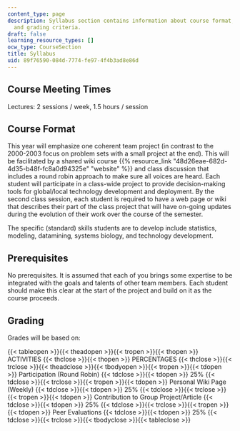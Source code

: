 ```yaml
---
content_type: page
description: Syllabus section contains information about course format, prerequisites
  and grading criteria.
draft: false
learning_resource_types: []
ocw_type: CourseSection
title: Syllabus
uid: 89f76590-084d-7774-fe97-4f4b3ad8e86d
---
```

## Course Meeting Times

Lectures: 2 sessions / week, 1.5 hours / session

## Course Format

This year will emphasize one coherent team project (in contrast to the 2000-2003 focus on problem sets with a small project at the end). This will be facilitated by a shared wiki course {{% resource_link "48d26eae-682d-4d35-b48f-fc8a0d94325e" "website" %}} and class discussion that includes a round robin approach to make sure all voices are heard. Each student will participate in a class-wide project to provide decision-making tools for global/local technology development and deployment. By the second class session, each student is required to have a web page or wiki that describes their part of the class project that will have on-going updates during the evolution of their work over the course of the semester.

The specific (standard) skills students are to develop include statistics, modeling, datamining, systems biology, and technology development.

## Prerequisites

No prerequisites. It is assumed that each of you brings some expertise to be integrated with the goals and talents of other team members. Each student should make this clear at the start of the project and build on it as the course proceeds.

## Grading

Grades will be based on:

{{< tableopen >}}{{< theadopen >}}{{< tropen >}}{{< thopen >}}
ACTIVITIES
{{< thclose >}}{{< thopen >}}
PERCENTAGES
{{< thclose >}}{{< trclose >}}{{< theadclose >}}{{< tbodyopen >}}{{< tropen >}}{{< tdopen >}}
Participation (Round Robin)
{{< tdclose >}}{{< tdopen >}}
25%
{{< tdclose >}}{{< trclose >}}{{< tropen >}}{{< tdopen >}}
Personal Wiki Page (Weekly)
{{< tdclose >}}{{< tdopen >}}
25%
{{< tdclose >}}{{< trclose >}}{{< tropen >}}{{< tdopen >}}
Contribution to Group Project/Article
{{< tdclose >}}{{< tdopen >}}
25%
{{< tdclose >}}{{< trclose >}}{{< tropen >}}{{< tdopen >}}
Peer Evaluations
{{< tdclose >}}{{< tdopen >}}
25%
{{< tdclose >}}{{< trclose >}}{{< tbodyclose >}}{{< tableclose >}}